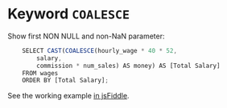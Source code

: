 # Keyword `COALESCE`

Show first NON NULL and non-NaN parameter:

```js
    SELECT CAST(COALESCE(hourly_wage * 40 * 52, 
        salary, 
        commission * num_sales) AS money) AS [Total Salary]
    FROM wages
    ORDER BY [Total Salary];
```

See the working example [in jsFiddle](http://jsfiddle.net/agershun/xzawkr9v/2/).
